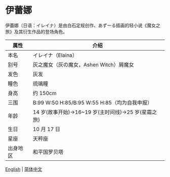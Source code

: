 # 伊蕾娜

伊蕾娜（日语：イレイナ）是由白石定规创作、あずーる插画的轻小说《魔女之旅》及其衍生作品的登场角色。

| 属性   | 介绍                                    |
|------|---------------------------------------|
| 本名   | イレイナ（Elaina）                          |
| 别号   | 灰之魔女（灰の魔女，Ashen Witch）屑魔女             |
| 发色   | 灰发                                    |
| 瞳色   | 琉璃瞳                                   |
| 身高   | 约 150cm                               |
| 三围   | B:99 W:50 H:85/B:95 W:55 H:85（均为自我申报） |
| 年龄   | 14 岁(故事开始)→16~19 岁(主时间线)→25 岁(星霜之旅)   |
| 生日   | 10 月 17 日                             |
| 星座   | 天秤座                                   |
| 出身地区 | 和平国罗贝塔                                |

[English](README.md) | [简体中文](zh-CN.md)